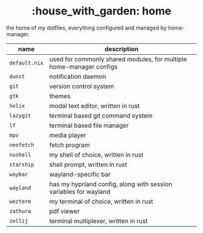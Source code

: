 <h1 align="center">:house_with_garden: home</h1>

the home of my dotfiles, everything configured and managed by home-manager.

name            | description
--------------- | -----------
`default.nix`   | used for commonly shared modules, for multiple home-manager configs
`dunst`         | notification daemon
`git`           | version control system
`gtk`           | themes
`helix`         | modal text editor, written in rust
`lazygit`       | terminal based git command system
`lf`            | terminal based file manager
`mpv`           | media player
`neofetch`      | fetch program
`nushell`       | my shell of choice, written in rust
`starship`      | shell prompt, written in rust
`waybar`        | wayland-specific bar
`wayland`       | has my hyprland config, along with session variables for wayland
`wezterm`       | my terminal of choice, written in rust
`zathura`       | pdf viewer
`zellij`        | terminal multiplexer, written in rust
